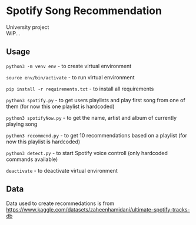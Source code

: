 # Spotify Song Recommendation

University project\
WIP...

## Usage

`python3 -m venv env` - to create virtual environment

`source env/bin/activate` - to run virtual environment

`pip install -r requirements.txt` - to install all requirements

`python3 spotify.py` - to get users playlists and play first song from one of them (for now this one playlist is hardcoded)

`python3 spotifyNow.py` - to get the name, artist and album of currently playing song

`python3 recommend.py` - to get 10 recommendations based on a playlist (for now this playlist is hardcoded)

`python3 detect.py` - to start Spotify voice controll (only hardcoded commands available)

`deactivate` - to deactivate virtual environment

## Data

Data used to create recommedations is from https://www.kaggle.com/datasets/zaheenhamidani/ultimate-spotify-tracks-db
